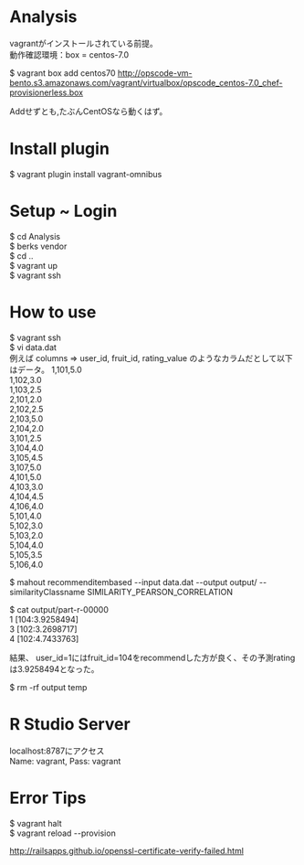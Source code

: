 Analysis
========

vagrantがインストールされている前提。  
動作確認環境：box = centos-7.0  

$ vagrant box add centos70 http://opscode-vm-bento.s3.amazonaws.com/vagrant/virtualbox/opscode_centos-7.0_chef-provisionerless.box

Addせずとも,たぶんCentOSなら動くはず。

# Install plugin  
$ vagrant plugin install vagrant-omnibus

# Setup ~ Login
$ cd Analysis  
$ berks vendor  
$ cd ..  
$ vagrant up  
$ vagrant ssh

# How to use
$ vagrant ssh  
$ vi data.dat  
例えば columns => user_id, fruit_id, rating_value のようなカラムだとして以下はデータ。
1,101,5.0  
1,102,3.0  
1,103,2.5  
2,101,2.0  
2,102,2.5  
2,103,5.0  
2,104,2.0  
3,101,2.5  
3,104,4.0  
3,105,4.5  
3,107,5.0  
4,101,5.0  
4,103,3.0  
4,104,4.5  
4,106,4.0  
5,101,4.0  
5,102,3.0  
5,103,2.0  
5,104,4.0  
5,105,3.5  
5,106,4.0  

$ mahout recommenditembased --input data.dat --output output/ --similarityClassname SIMILARITY_PEARSON_CORRELATION

$ cat output/part-r-00000   
1	[104:3.9258494]  
3	[102:3.2698717]  
4	[102:4.7433763]  

結果、 user_id=1にはfruit_id=104をrecommendした方が良く、その予測ratingは3.9258494となった。

$ rm -rf output temp

# R Studio Server
localhost:8787にアクセス  
Name: vagrant, Pass: vagrant

# Error Tips
$ vagrant halt  
$ vagrant reload --provision

http://railsapps.github.io/openssl-certificate-verify-failed.html

